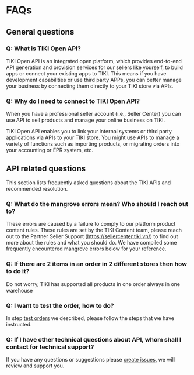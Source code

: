 # FAQs
## General questions
### Q: What is TIKI Open API?
TIKI Open API is an integrated open platform, which provides end-to-end API generation and provision services for our sellers like yourself, to build apps or connect your existing apps to TIKI. This means if you have development capabilities or use third party APPs, you can better manage your business by connecting them directly to your TIKI store via APIs.

### Q: Why do I need to connect to TIKI Open API?
When you have a professional seller account (i.e., Seller Center) you can use API to sell products and manage your online business on TIKI.

TIKI Open API enables you to link your internal systems or third party applications via APIs to your TIKI store. You might use APIs to manage a variety of functions such as importing products, or migrating orders into your accounting or EPR system, etc.

## API related questions
This section lists frequently asked questions about the TIKI APIs and recommended resolution.

### Q: What do the mangrove errors mean? Who should I reach out to?
These errors are caused by a failure to comply to our platform product content rules. These rules are set by the TIKI Content team, please reach out to the Partner Seller Support (https://sellercenter.tiki.vn/) to find out more about the rules and what you should do.
We have compiled some frequently encountered mangrove errors below for your reference.

### Q: If there are 2 items in an order in 2 different stores then how to do it?
Do not worry, TIKI has supported all products in one order always in one warehouse

### Q: I want to test the order, how to do?
In step [test orders](#test-orders) we described, please follow the steps that we have instructed.

### Q: If I have other technical questions about API, whom shall I contact for technical support?
If you have any questions or suggestions please [create issues](https://github.com/tikivn/open-api-docs/issues), we will review and support you.


